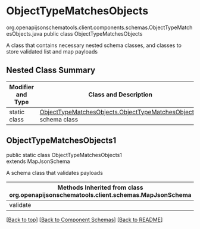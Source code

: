 # ObjectTypeMatchesObjects
org.openapijsonschematools.client.components.schemas.ObjectTypeMatchesObjects.java
public class ObjectTypeMatchesObjects

A class that contains necessary nested schema classes, and classes to store validated list and map payloads

## Nested Class Summary
| Modifier and Type | Class and Description |
| ----------------- | ---------------------- |
| static class | [ObjectTypeMatchesObjects.ObjectTypeMatchesObjects1](#objecttypematchesobjects1)<br> schema class |

## ObjectTypeMatchesObjects1
public static class ObjectTypeMatchesObjects1<br>
extends MapJsonSchema

A schema class that validates payloads

| Methods Inherited from class org.openapijsonschematools.client.schemas.MapJsonSchema |
| ------------------------------------------------------------------ |
| validate                                                           |

[[Back to top]](#top) [[Back to Component Schemas]](../../../README.md#Component-Schemas) [[Back to README]](../../../README.md)
